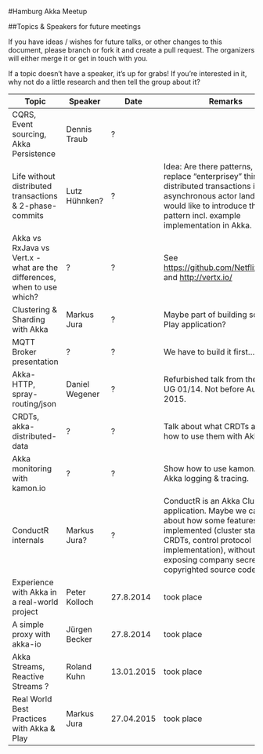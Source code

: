 #Hamburg Akka Meetup


##Topics & Speakers for future meetings


If you have ideas / wishes for future talks, or other changes to this document, please branch or fork it and create a pull request. The organizers will either merge it or get in touch with you.


If a topic doesn’t have a speaker, it’s up for grabs! If you’re interested in it, why not do a little research and then tell the group about it? 


Topic | Speaker | Date | Remarks
------|---------|------|--------
CQRS, Event sourcing, Akka Persistence | Dennis Traub | ? |
Life without distributed transactions & 2-phase-commits | Lutz Hühnken? | ? | Idea: Are there patterns, how to replace “enterprisey” things like distributed transactions in asynchronous actor land? Lutz would like to introduce the Saga pattern incl. example implementation in Akka.
Akka vs RxJava vs Vert.x - what are the differences, when to use which? | ? | ? | See https://github.com/Netflix/RxJava and http://vertx.io/
Clustering & Sharding with Akka | Markus Jura | ? | Maybe part of building scalable Play application?
MQTT Broker presentation | ? | ? | We have to build it first…
Akka-HTTP, spray-routing/json | Daniel Wegener | ? | Refurbished talk from the Scala UG 01/14. Not before August 2015.
CRDTs, akka-distributed-data | ? | ? | Talk about what CRDTs are, and how to use them with Akka.
Akka monitoring with kamon.io | ? | ? | Show how to use kamon.io for Akka logging & tracing.
ConductR internals | Markus Jura? | ? | ConductR is an Akka Cluster application. Maybe we can talk about how some features are implemented (cluster state with CRDTs, control protocol implementation), without exposing company secrets or copyrighted source code?
Experience with Akka in a real-world project| Peter Kolloch | 27.8.2014 | took place
A simple proxy with akka-io | Jürgen Becker  | 27.8.2014 | took place
Akka Streams, Reactive Streams ? | Roland Kuhn | 13.01.2015 | took place
Real World Best Practices with Akka & Play | Markus Jura | 27.04.2015 | took place

